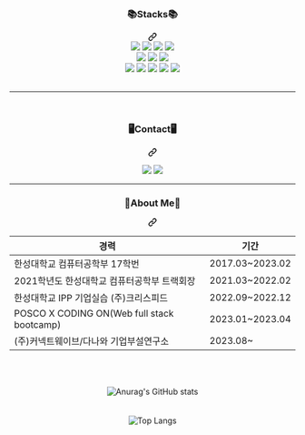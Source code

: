 <div align="center">
<!--
- 🔭 I’m currently working on ...
- 🌱 I’m currently learning ...
- 👯 I’m looking to collaborate on ...
- 🤔 I’m looking for help with ...
- 💬 Ask me about ...
- 📫 How to reach me: ...
- 😄 Pronouns: ...
- ⚡ Fun fact: ...
-->
<div align="center" dir="auto"><div class="markdown-heading" dir="auto"><h3 class="heading-element" dir="auto">📚Stacks📚 </h3><a id="user-content-stacks-" class="anchor-element" aria-label="Permalink: 📚Stacks📚 " href="#stacks-"><svg class="octicon octicon-link" viewBox="0 0 16 16" version="1.1" width="16" height="16" aria-hidden="true"><path d="m7.775 3.275 1.25-1.25a3.5 3.5 0 1 1 4.95 4.95l-2.5 2.5a3.5 3.5 0 0 1-4.95 0 .751.751 0 0 1 .018-1.042.751.751 0 0 1 1.042-.018 1.998 1.998 0 0 0 2.83 0l2.5-2.5a2.002 2.002 0 0 0-2.83-2.83l-1.25 1.25a.751.751 0 0 1-1.042-.018.751.751 0 0 1-.018-1.042Zm-4.69 9.64a1.998 1.998 0 0 0 2.83 0l1.25-1.25a.751.751 0 0 1 1.042.018.751.751 0 0 1 .018 1.042l-1.25 1.25a3.5 3.5 0 1 1-4.95-4.95l2.5-2.5a3.5 3.5 0 0 1 4.95 0 .751.751 0 0 1-.018 1.042.751.751 0 0 1-1.042.018 1.998 1.998 0 0 0-2.83 0l-2.5 2.5a1.998 1.998 0 0 0 0 2.83Z"></path></svg></a></div></div>
<div align="center" dir="auto">
    <a target="_blank" rel="noopener noreferrer nofollow" href="https://camo.githubusercontent.com/3803468498d4b21719aced19028e21a6da499a5612de47661042d22997d8e8af/68747470733a2f2f696d672e736869656c64732e696f2f62616467652f6a6176612d3030373339363f7374796c653d666f722d7468652d6261646765266c6f676f3d6a617661266c6f676f436f6c6f723d7768697465"><img src="https://camo.githubusercontent.com/3803468498d4b21719aced19028e21a6da499a5612de47661042d22997d8e8af/68747470733a2f2f696d672e736869656c64732e696f2f62616467652f6a6176612d3030373339363f7374796c653d666f722d7468652d6261646765266c6f676f3d6a617661266c6f676f436f6c6f723d7768697465" data-canonical-src="https://img.shields.io/badge/java-007396?style=for-the-badge&amp;logo=java&amp;logoColor=white" style="max-width: 100%;"></a>
    <a target="_blank" rel="noopener noreferrer nofollow" href="https://camo.githubusercontent.com/7eee6e6f657866592c5d726c190fe073cebe9f599e1c659ad010c6edd6c039dc/68747470733a2f2f696d672e736869656c64732e696f2f62616467652f4a6176617363726970742d4637444631453f7374796c653d666f722d7468652d6261646765266c6f676f3d6a617661736372697074266c6f676f436f6c6f723d626c61636b"><img src="https://camo.githubusercontent.com/7eee6e6f657866592c5d726c190fe073cebe9f599e1c659ad010c6edd6c039dc/68747470733a2f2f696d672e736869656c64732e696f2f62616467652f4a6176617363726970742d4637444631453f7374796c653d666f722d7468652d6261646765266c6f676f3d6a617661736372697074266c6f676f436f6c6f723d626c61636b" data-canonical-src="https://img.shields.io/badge/Javascript-F7DF1E?style=for-the-badge&amp;logo=javascript&amp;logoColor=black" style="max-width: 100%;"></a>
    <a target="_blank" rel="noopener noreferrer nofollow" href="https://camo.githubusercontent.com/dcb9a23512ad56543fae9967c7e84514c675eac10771cc59cfabc52fe899f158/68747470733a2f2f696d672e736869656c64732e696f2f62616467652f737072696e672d3664623333663f7374796c653d666f722d7468652d6261646765266c6f676f3d737072696e67266c6f676f436f6c6f723d7768697465"><img src="https://camo.githubusercontent.com/dcb9a23512ad56543fae9967c7e84514c675eac10771cc59cfabc52fe899f158/68747470733a2f2f696d672e736869656c64732e696f2f62616467652f737072696e672d3664623333663f7374796c653d666f722d7468652d6261646765266c6f676f3d737072696e67266c6f676f436f6c6f723d7768697465" data-canonical-src="https://img.shields.io/badge/spring-6db33f?style=for-the-badge&amp;logo=spring&amp;logoColor=white" style="max-width: 100%;"></a>
    <a target="_blank" rel="noopener noreferrer nofollow" href="https://camo.githubusercontent.com/5419777a89fccd96268cd0ca77bdd021dcb4cd2a379d10caf411d418dc2931ec/68747470733a2f2f696d672e736869656c64732e696f2f62616467652f72656163742d3631646166623f7374796c653d666f722d7468652d6261646765266c6f676f3d7265616374266c6f676f436f6c6f723d626c61636b"><img src="https://camo.githubusercontent.com/5419777a89fccd96268cd0ca77bdd021dcb4cd2a379d10caf411d418dc2931ec/68747470733a2f2f696d672e736869656c64732e696f2f62616467652f72656163742d3631646166623f7374796c653d666f722d7468652d6261646765266c6f676f3d7265616374266c6f676f436f6c6f723d626c61636b" data-canonical-src="https://img.shields.io/badge/react-61dafb?style=for-the-badge&amp;logo=react&amp;logoColor=black" style="max-width: 100%;"></a>
    <br>
    <a target="_blank" rel="noopener noreferrer nofollow" href="https://camo.githubusercontent.com/24a07e1bb408b35d6cf6c38546f0c1605eac26aeb1a8553cc40a9eb97d0c8b53/68747470733a2f2f696d672e736869656c64732e696f2f62616467652f6d7973716c2d3434373961313f7374796c653d666f722d7468652d6261646765266c6f676f3d6d7973716c266c6f676f436f6c6f723d7768697465"><img src="https://camo.githubusercontent.com/24a07e1bb408b35d6cf6c38546f0c1605eac26aeb1a8553cc40a9eb97d0c8b53/68747470733a2f2f696d672e736869656c64732e696f2f62616467652f6d7973716c2d3434373961313f7374796c653d666f722d7468652d6261646765266c6f676f3d6d7973716c266c6f676f436f6c6f723d7768697465" data-canonical-src="https://img.shields.io/badge/mysql-4479a1?style=for-the-badge&amp;logo=mysql&amp;logoColor=white" style="max-width: 100%;"></a>
    <a target="_blank" rel="noopener noreferrer nofollow" href="https://camo.githubusercontent.com/f34df100c34fada6dbfa7768b87a078ebbeeb932cbba71916f3f9e35e3107156/68747470733a2f2f696d672e736869656c64732e696f2f62616467652f66697265626173652d6666636132383f7374796c653d666f722d7468652d6261646765266c6f676f3d6669726562617365266c6f676f436f6c6f723d626c61636b"><img src="https://camo.githubusercontent.com/f34df100c34fada6dbfa7768b87a078ebbeeb932cbba71916f3f9e35e3107156/68747470733a2f2f696d672e736869656c64732e696f2f62616467652f66697265626173652d6666636132383f7374796c653d666f722d7468652d6261646765266c6f676f3d6669726562617365266c6f676f436f6c6f723d626c61636b" data-canonical-src="https://img.shields.io/badge/firebase-ffca28?style=for-the-badge&amp;logo=firebase&amp;logoColor=black" style="max-width: 100%;"></a>
    <a target="_blank" rel="noopener noreferrer nofollow" href="https://camo.githubusercontent.com/50b18ee9e164b6cd199ec123eb29650789988f432ab3d708d124f8ce80cfa5bb/68747470733a2f2f696d672e736869656c64732e696f2f62616467652f4f7261636c652d4638303030303f7374796c653d666f722d7468652d6261646765266c6f676f3d4f7261636c65266c6f676f436f6c6f723d7768697465"><img src="https://camo.githubusercontent.com/50b18ee9e164b6cd199ec123eb29650789988f432ab3d708d124f8ce80cfa5bb/68747470733a2f2f696d672e736869656c64732e696f2f62616467652f4f7261636c652d4638303030303f7374796c653d666f722d7468652d6261646765266c6f676f3d4f7261636c65266c6f676f436f6c6f723d7768697465" data-canonical-src="https://img.shields.io/badge/Oracle-F80000?style=for-the-badge&amp;logo=Oracle&amp;logoColor=white" style="max-width: 100%;"></a>
    <br>
    <a target="_blank" rel="noopener noreferrer nofollow" href="https://camo.githubusercontent.com/18eb55371e6b1db567d25da12b55f5e752913d8273cb75a71cbfe247ce6c5fb1/68747470733a2f2f696d672e736869656c64732e696f2f62616467652f616d617a6f6e206177732d3233326633653f7374796c653d666f722d7468652d6261646765266c6f676f3d616d617a6f6e20617773266c6f676f436f6c6f723d7768697465"><img src="https://camo.githubusercontent.com/18eb55371e6b1db567d25da12b55f5e752913d8273cb75a71cbfe247ce6c5fb1/68747470733a2f2f696d672e736869656c64732e696f2f62616467652f616d617a6f6e206177732d3233326633653f7374796c653d666f722d7468652d6261646765266c6f676f3d616d617a6f6e20617773266c6f676f436f6c6f723d7768697465" data-canonical-src="https://img.shields.io/badge/amazon aws-232f3e?style=for-the-badge&amp;logo=amazon aws&amp;logoColor=white" style="max-width: 100%;"></a>
    <a target="_blank" rel="noopener noreferrer nofollow" href="https://camo.githubusercontent.com/837b039bfeae926bbadf45553bf4522b279c9ccf60eba3fffa014cc84f37112e/68747470733a2f2f696d672e736869656c64732e696f2f62616467652f6769746875622d3138313731373f7374796c653d666f722d7468652d6261646765266c6f676f3d676974687562266c6f676f436f6c6f723d7768697465"><img src="https://camo.githubusercontent.com/837b039bfeae926bbadf45553bf4522b279c9ccf60eba3fffa014cc84f37112e/68747470733a2f2f696d672e736869656c64732e696f2f62616467652f6769746875622d3138313731373f7374796c653d666f722d7468652d6261646765266c6f676f3d676974687562266c6f676f436f6c6f723d7768697465" data-canonical-src="https://img.shields.io/badge/github-181717?style=for-the-badge&amp;logo=github&amp;logoColor=white" style="max-width: 100%;"></a>
    <a target="_blank" rel="noopener noreferrer nofollow" href="https://camo.githubusercontent.com/1539594f1ca4b1009b21eeee311f9335f10f268c3e4da5cc678e7208b9745f83/68747470733a2f2f696d672e736869656c64732e696f2f62616467652f746973746f72792d3030303030303f7374796c653d666f722d7468652d6261646765266c6f676f3d546973746f7279266c6f676f436f6c6f723d7768697465"><img src="https://camo.githubusercontent.com/1539594f1ca4b1009b21eeee311f9335f10f268c3e4da5cc678e7208b9745f83/68747470733a2f2f696d672e736869656c64732e696f2f62616467652f746973746f72792d3030303030303f7374796c653d666f722d7468652d6261646765266c6f676f3d546973746f7279266c6f676f436f6c6f723d7768697465" data-canonical-src="https://img.shields.io/badge/tistory-000000?style=for-the-badge&amp;logo=Tistory&amp;logoColor=white" style="max-width: 100%;"></a>
    <a target="_blank" rel="noopener noreferrer nofollow" href="https://camo.githubusercontent.com/60f906bacafde325dc56be11c018c2899b3ca148e5708023c335f3fe0de26af9/68747470733a2f2f696d672e736869656c64732e696f2f62616467652f676f6f676c6520706c61792d3431343134313f7374796c653d666f722d7468652d6261646765266c6f676f3d676f6f676c6520706c6179266c6f676f436f6c6f723d7768697465"><img src="https://camo.githubusercontent.com/60f906bacafde325dc56be11c018c2899b3ca148e5708023c335f3fe0de26af9/68747470733a2f2f696d672e736869656c64732e696f2f62616467652f676f6f676c6520706c61792d3431343134313f7374796c653d666f722d7468652d6261646765266c6f676f3d676f6f676c6520706c6179266c6f676f436f6c6f723d7768697465" data-canonical-src="https://img.shields.io/badge/google play-414141?style=for-the-badge&amp;logo=google play&amp;logoColor=white" style="max-width: 100%;"></a>
    <a target="_blank" rel="noopener noreferrer nofollow" href="https://camo.githubusercontent.com/ad5b1428a287a816ba1522fb883aa88f748ed4cd42e4cb37971c20603fa3e94e/68747470733a2f2f696d672e736869656c64732e696f2f62616467652f6170702073746f72652d3064393666363f7374796c653d666f722d7468652d6261646765266c6f676f3d6170702073746f7265266c6f676f436f6c6f723d7768697465"><img src="https://camo.githubusercontent.com/ad5b1428a287a816ba1522fb883aa88f748ed4cd42e4cb37971c20603fa3e94e/68747470733a2f2f696d672e736869656c64732e696f2f62616467652f6170702073746f72652d3064393666363f7374796c653d666f722d7468652d6261646765266c6f676f3d6170702073746f7265266c6f676f436f6c6f723d7768697465" data-canonical-src="https://img.shields.io/badge/app store-0d96f6?style=for-the-badge&amp;logo=app store&amp;logoColor=white" style="max-width: 100%;"></a>
    <br>
<br>
<hr>
<br>
<div align="center" dir="auto"><div class="markdown-heading" dir="auto"><h3 class="heading-element" dir="auto">🖥️Contact🖥️</h3><a id="user-content-stacks-" class="anchor-element" aria-label="Permalink: 📚Stacks📚 " href="#stacks-"><svg class="octicon octicon-link" viewBox="0 0 16 16" version="1.1" width="16" height="16" aria-hidden="true"><path d="m7.775 3.275 1.25-1.25a3.5 3.5 0 1 1 4.95 4.95l-2.5 2.5a3.5 3.5 0 0 1-4.95 0 .751.751 0 0 1 .018-1.042.751.751 0 0 1 1.042-.018 1.998 1.998 0 0 0 2.83 0l2.5-2.5a2.002 2.002 0 0 0-2.83-2.83l-1.25 1.25a.751.751 0 0 1-1.042-.018.751.751 0 0 1-.018-1.042Zm-4.69 9.64a1.998 1.998 0 0 0 2.83 0l1.25-1.25a.751.751 0 0 1 1.042.018.751.751 0 0 1 .018 1.042l-1.25 1.25a3.5 3.5 0 1 1-4.95-4.95l2.5-2.5a3.5 3.5 0 0 1 4.95 0 .751.751 0 0 1-.018 1.042.751.751 0 0 1-1.042.018 1.998 1.998 0 0 0-2.83 0l-2.5 2.5a1.998 1.998 0 0 0 0 2.83Z"></path></svg></a></div></div>
 
<a href="https://www.notion.so/Lee-Chan-ho-e3810ba0e3784571b665e2057f7d0dca"><img src="https://img.shields.io/badge/Notion-000000?style=flat-square&logo=Notion&logoColor=white"/></a>
<a href="https://kong8361.tistory.com/"><img src="https://img.shields.io/badge/Tistory-000000?style=flat-square&logo=Tistory&logoColor=white"/></a>
<hr>
<div class="markdown-heading" dir="auto"><h3 class="heading-element" dir="auto">🌱About Me🌱</h3><a id="user-content-info" class="anchor-element" aria-label="Permalink: 😁Info😁" href="#info"><svg class="octicon octicon-link" viewBox="0 0 16 16" version="1.1" width="16" height="16" aria-hidden="true"><path d="m7.775 3.275 1.25-1.25a3.5 3.5 0 1 1 4.95 4.95l-2.5 2.5a3.5 3.5 0 0 1-4.95 0 .751.751 0 0 1 .018-1.042.751.751 0 0 1 1.042-.018 1.998 1.998 0 0 0 2.83 0l2.5-2.5a2.002 2.002 0 0 0-2.83-2.83l-1.25 1.25a.751.751 0 0 1-1.042-.018.751.751 0 0 1-.018-1.042Zm-4.69 9.64a1.998 1.998 0 0 0 2.83 0l1.25-1.25a.751.751 0 0 1 1.042.018.751.751 0 0 1 .018 1.042l-1.25 1.25a3.5 3.5 0 1 1-4.95-4.95l2.5-2.5a3.5 3.5 0 0 1 4.95 0 .751.751 0 0 1-.018 1.042.751.751 0 0 1-1.042.018 1.998 1.998 0 0 0-2.83 0l-2.5 2.5a1.998 1.998 0 0 0 0 2.83Z"></path></svg></a></div>
<table>
<thead>
<tr>
<th>경력</th>
<th>기간</th>
</tr>
</thead>
<tbody>
<tr>
<td>한성대학교 컴퓨터공학부 17학번</td>
<td>2017.03~2023.02</td>
</tr>
<tr>
<td>2021학년도 한성대학교 컴퓨터공학부 트랙회장</td>
<td>2021.03~2022.02</td>
</tr>
<tr>
<td>한성대학교 IPP 기업실습 (주)크리스피드</td>
<td>2022.09~2022.12</td>
</tr>
<tr>
<td>POSCO X CODING ON(Web full stack bootcamp)</td>
<td>2023.01~2023.04</td>
</tr>
<tr>
<td>(주)커넥트웨이브/다나와 기업부설연구소</td>
<td>2023.08~</td>
</tr>
</tbody>
</table>
<br>
<br>
  

![Anurag's GitHub stats](https://github-readme-stats.vercel.app/api?username=zack8361&show_icons=true&theme=onedark)
 <br>
 <br>
 <br>
 ![Top Langs](https://github-readme-stats.vercel.app/api/top-langs/?username=zack8361&layout=compact&theme=onedark)
<div/>

